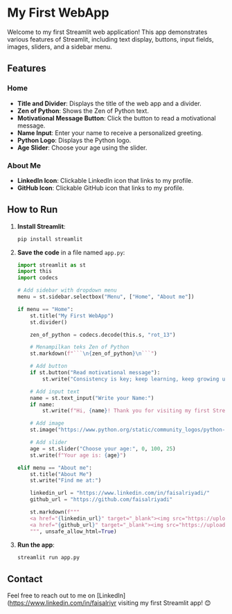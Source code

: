# My First WebApp

Welcome to my first Streamlit web application! This app demonstrates various features of Streamlit, including text display, buttons, input fields, images, sliders, and a sidebar menu.

## Features

### Home
- **Title and Divider**: Displays the title of the web app and a divider.
- **Zen of Python**: Shows the Zen of Python text.
- **Motivational Message Button**: Click the button to read a motivational message.
- **Name Input**: Enter your name to receive a personalized greeting.
- **Python Logo**: Displays the Python logo.
- **Age Slider**: Choose your age using the slider.

### About Me
- **LinkedIn Icon**: Clickable LinkedIn icon that links to my profile.
- **GitHub Icon**: Clickable GitHub icon that links to my profile.

## How to Run

1. **Install Streamlit**:
    ```bash
    pip install streamlit
    ```

2. **Save the code** in a file named `app.py`:
    ```python
    import streamlit as st
    import this
    import codecs

    # Add sidebar with dropdown menu
    menu = st.sidebar.selectbox("Menu", ["Home", "About me"])

    if menu == "Home":
        st.title("My First WebApp")
        st.divider()

        zen_of_python = codecs.decode(this.s, "rot_13")

        # Menampilkan teks Zen of Python
        st.markdown(f"```\n{zen_of_python}\n```")

        # Add button
        if st.button("Read motivational message"):
            st.write("Consistency is key; keep learning, keep growing until you master it!")

        # Add input text
        name = st.text_input("Write your Name:")
        if name:
            st.write(f"Hi, {name}! Thank you for visiting my first Streamlit app.\n - Faisal")

        # Add image
        st.image("https://www.python.org/static/community_logos/python-logo-master-v3-TM.png", caption="Logo Python")

        # Add slider
        age = st.slider("Choose your age:", 0, 100, 25)
        st.write(f"Your age is: {age}")

    elif menu == "About me":
        st.title("About Me")
        st.write("Find me at:")

        linkedin_url = "https://www.linkedin.com/in/faisalriyadi/"
        github_url = "https://github.com/faisalriyadi"

        st.markdown(f"""
        <a href="{linkedin_url}" target="_blank"><img src="https://upload.wikimedia.org/wikipedia/commons/c/ca/LinkedIn_logo_initials.png" width="50"></a>
        <a href="{github_url}" target="_blank"><img src="https://upload.wikimedia.org/wikipedia/commons/9/91/Octicons-mark-github.svg" width="50"></a>
        """, unsafe_allow_html=True)
    ```

3. **Run the app**:
    ```bash
    streamlit run app.py
    ```

## Contact

Feel free to reach out to me on [LinkedIn](https://www.linkedin.com/in/faisalriyr visiting my first Streamlit app! 😊
